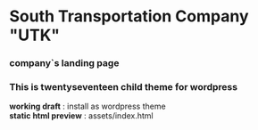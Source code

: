 # South Transportation Company "UTK"
### company\`s landing page
### This is twentyseventeen child theme for wordpress

**working draft**       :  install as wordpress theme <br />
**static html preview** : assets/index.html

